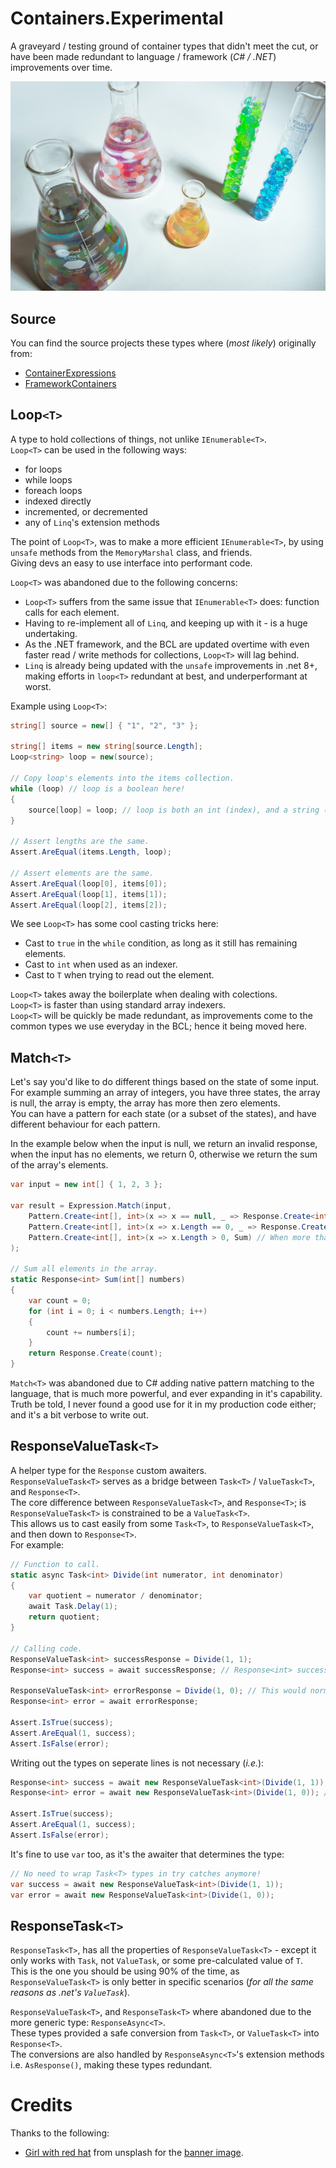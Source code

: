 # Containers.Experimental
A graveyard / testing ground of container types that didn't meet the cut, or have been made redundant to language / framework (_C# / .NET_) improvements over time.

![Banner](assets/images/girl-with-red-hat-6TKVyi11oCM-unsplash.jpg)

## Source

You can find the source projects these types where (_most likely_) originally from:  
* [ContainerExpressions](https://github.com/Matthew-Dove/ContainerExpressions)
* [FrameworkContainers](https://github.com/Matthew-Dove/FrameworkContainers)

## Loop`<T>`

A type to hold collections of things, not unlike `IEnumerable<T>`.  
`Loop<T>` can be used in the following ways:  
* for loops
* while loops
* foreach loops
* indexed directly
* incremented, or decremented
* any of `Linq`'s extension methods

The point of `Loop<T>`, was to make a more efficient `IEnumerable<T>`, by using `unsafe` methods from the `MemoryMarshal` class, and friends.  
Giving devs an easy to use interface into performant code.  

`Loop<T>` was abandoned due to the following concerns:  
* `Loop<T>` suffers from the same issue that `IEnumerable<T>` does: function calls for each element.
* Having to re-implement all of `Linq`, and keeping up with it - is a huge undertaking.
* As the .NET framework, and the BCL are updated overtime with even faster read / write methods for collections, `Loop<T>` will lag behind.
* `Linq` is already being updated with the `unsafe` improvements in .net 8+, making efforts in `loop<T>` redundant at best, and underperformant at worst.

Example using `Loop<T>`:
```cs
string[] source = new[] { "1", "2", "3" };

string[] items = new string[source.Length];
Loop<string> loop = new(source);

// Copy loop's elements into the items collection.
while (loop) // loop is a boolean here!
{
    source[loop] = loop; // loop is both an int (index), and a string (element) here!
}

// Assert lengths are the same.
Assert.AreEqual(items.Length, loop);

// Assert elements are the same.
Assert.AreEqual(loop[0], items[0]);
Assert.AreEqual(loop[1], items[1]);
Assert.AreEqual(loop[2], items[2]);
```

We see `Loop<T>` has some cool casting tricks here:  
* Cast to `true` in the `while` condition, as long as it still has remaining elements.
* Cast to `int` when used as an indexer.
* Cast to `T` when trying to read out the element.

`Loop<T>` takes away the boilerplate when dealing with colections.  
`Loop<T>` is faster than using standard array indexers.  
`Loop<T>` will be quickly be made redundant, as improvements come to the common types we use everyday in the BCL; hence it being moved here.  

## Match`<T>`

Let's say you'd like to do different things based on the state of some input.  
For example summing an array of integers, you have three states, the array is null, the array is empty, the array has more then zero elements.  
You can have a pattern for each state (or a subset of the states), and have different behaviour for each pattern.  

In the example below when the input is null, we return an invalid response, when the input has no elements, we return 0, otherwise we return the sum of the array's elements.

```cs
var input = new int[] { 1, 2, 3 };

var result = Expression.Match(input,
    Pattern.Create<int[], int>(x => x == null, _ => Response.Create<int>()), // When null, return an invalid response.
    Pattern.Create<int[], int>(x => x.Length == 0, _ => Response.Create(0)), // When empty, return 0.
    Pattern.Create<int[], int>(x => x.Length > 0, Sum) // When more than zero elements exist, sum them, and return that result.
);

// Sum all elements in the array.
static Response<int> Sum(int[] numbers)
{
	var count = 0;
	for (int i = 0; i < numbers.Length; i++)
	{
		count += numbers[i];
	}
	return Response.Create(count);
}
```

`Match<T>` was abandoned due to C# adding native pattern matching to the language, that is much more powerful, and ever expanding in it's capability.  
Truth be told, I never found a good use for it in my production code either; and it's a bit verbose to write out.  

## ResponseValueTask`<T>`

A helper type for the `Response` custom awaiters.  
`ResponseValueTask<T>` serves as a bridge between `Task<T>` / `ValueTask<T>`, and `Response<T>`.  
The core difference between `ResponseValueTask<T>`, and `Response<T>`; is `ResponseValueTask<T>` is constrained to be a `ValueTask<T>`.  
This allows us to cast easily from some `Task<T>`, to `ResponseValueTask<T>`, and then down to `Response<T>`.  
For example:

```cs
// Function to call.
static async Task<int> Divide(int numerator, int denominator)
{
    var quotient = numerator / denominator;
    await Task.Delay(1);
    return quotient;
}

// Calling code.
ResponseValueTask<int> successResponse = Divide(1, 1); 
Response<int> success = await successResponse; // Response<int> success = Divide(1, 1); is not possible to cast; so we use ResponseValueTask<int>.

ResponseValueTask<int> errorResponse = Divide(1, 0); // This would normally be a runtime exception.
Response<int> error = await errorResponse;

Assert.IsTrue(success);
Assert.AreEqual(1, success);
Assert.IsFalse(error);
```

Writing out the types on seperate lines is not necessary (*i.e.*):

```cs
Response<int> success = await new ResponseValueTask<int>(Divide(1, 1)); // OK.
Response<int> error = await new ResponseValueTask<int>(Divide(1, 0)); // Fail (but no runtime exception).

Assert.IsTrue(success);
Assert.AreEqual(1, success);
Assert.IsFalse(error);
```

It's fine to use `var` too, as it's the awaiter that determines the type:

```cs
// No need to wrap Task<T> types in try catches anymore!
var success = await new ResponseValueTask<int>(Divide(1, 1));
var error = await new ResponseValueTask<int>(Divide(1, 0));
```

## ResponseTask`<T>`

`ResponseTask<T>`, has all the properties of `ResponseValueTask<T>` - except it only works with `Task`, not `ValueTask`, or some pre-calculated value of `T`.  
This is the one you should be using 90% of the time, as `ResponseValueTask<T>` is only better in specific scenarios (*for all the same reasons as .net's `ValueTask`*).  

`ResponseValueTask<T>`, and `ResponseTask<T>` where abandoned due to the more generic type: `ResponseAsync<T>`.  
These types provided a safe conversion from `Task<T>`, or `ValueTask<T>` into `Response<T>`.  
The conversions are also handled by `ResponseAsync<T>`'s extension methods i.e. `AsResponse()`, making these types redundant.  

# Credits

Thanks to the following:  
* [Girl with red hat](https://unsplash.com/@girlwithredhat) from unsplash for the [banner image](https://unsplash.com/photos/6TKVyi11oCM).
